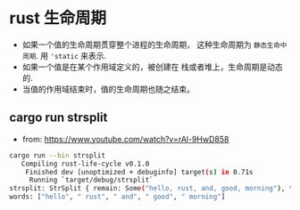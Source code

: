 # rust 生命周期 

* 如果一个值的生命周期贯穿整个进程的生命周期， 这种生命周期为 `静态生命中周期`. 用 `'static` 来表示.
* 如果一个值是在某个作用域定义的，被创建在 栈或者堆上，生命周期是动态的.
* 当值的作用域结束时，值的生命周期也随之结束。

## cargo run strsplit

* from: https://www.youtube.com/watch?v=rAl-9HwD858

```sh
cargo run --bin strsplit
   Compiling rust-life-cycle v0.1.0
    Finished dev [unoptimized + debuginfo] target(s) in 0.71s
     Running `target/debug/strsplit`
strsplit: StrSplit { remain: Some("hello, rust, and, good, morning"), token: ',' }
words: ["hello", " rust", " and", " good", " morning"]
```